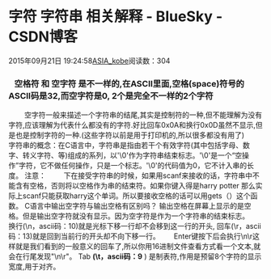 # 字符 字符串 相关解释 - BlueSky - CSDN博客
2015年09月21日 19:24:58[ASIA_kobe](https://me.csdn.net/ASIA_kobe)阅读数：304
###    空格符 和 空字符 是不一样的,在ASCII里面,空格(space)符号的ASCII码是32,而空字符是0, 2个是完全不一样的2个字符
        空字符一般来描述一个字符串的结尾,其实是控制符的一种,但不能理解为没有字符,应该理解为代表什么都没有的字符.好比回车0x0A和换行0x0D虽然不显示,但是也是控制字符的一种.(这些字符以前是用于打印机的,所以很多都没有用了)
        字符串的概念：在C语言中，字符串是指由若干个有效字符(其中包括字母、数字、转义字符、等)组成的系列，以'\0'作为字符串结束标志。'\0'是一个“空操作”字符，它不做任何操作，只是一个标志。'\0'的代码值为0，它不计入串的长度。
注意：
        下在接受字符串的时候，如果用scanf来接收的话，字符串中不能含有空格，否则将以空格作为串的结束符。如果你键入得是harry potter
 那么实际上scanf只能获取harry这个单词。所以要接收空格的话可以用gets（）这个函数。
C语言中输出空字符与输出空格有区别吗？
输出空格在屏幕上显示的是空格。但是输出空字符就没有显示。因为空字符是作为一个字符串的结束标志。
      换行(\n，ascii码：10)就是光标下移一行却不会移到这一行的开头, 回车(\r，ascii码：13)就是回到当前行的开头却不向下移一行。
      Enter键按下后会执行\n\r这样就是我们看到的一般意义的回车了,所以你用16进制文件查看方式看一个文本,就会在行尾发现"\n\r"。
Tab **(\t，ascii码：9** ) 是制表符,作用是预留8个字符的显示宽度,用于对齐。
